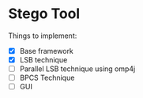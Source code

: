 # Stego Tool

Things to implement:
- [x] Base framework
- [x] LSB technique
- [ ] Parallel LSB technique using omp4j
- [ ] BPCS Technique
- [ ] GUI
